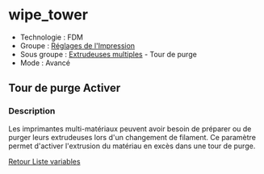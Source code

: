 # wipe_tower

* Technologie : FDM
* Groupe : [Réglages de l'Impression](../print_settings/print_settings.md)
* Sous groupe : [Extrudeuses multiples](../printer_settings/printer_settings.md#extrudeuses-multiples) - Tour de purge
* Mode : Avancé

## Tour de purge Activer

### Description

Les imprimantes multi-matériaux peuvent avoir besoin de préparer ou de purger leurs extrudeuses lors d'un changement de filament.
Ce paramètre permet d'activer l'extrusion du matériau en excès dans une tour de purge.

[Retour Liste variables](variable_list.md)